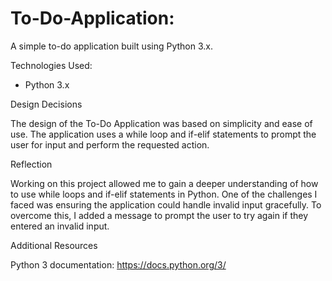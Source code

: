 # To-Do-Application:
A simple to-do application built using Python 3.x.

Technologies Used:
  - Python 3.x

Design Decisions

The design of the To-Do Application was based on simplicity and ease of use. The application uses a while loop and if-elif statements to prompt the user for input and perform the requested action.

Reflection

Working on this project allowed me to gain a deeper understanding of how to use while loops and if-elif statements in Python. One of the challenges I faced was ensuring the application could handle invalid input gracefully. To overcome this, I added a message to prompt the user to try again if they entered an invalid input.

Additional Resources

Python 3 documentation:
https://docs.python.org/3/
